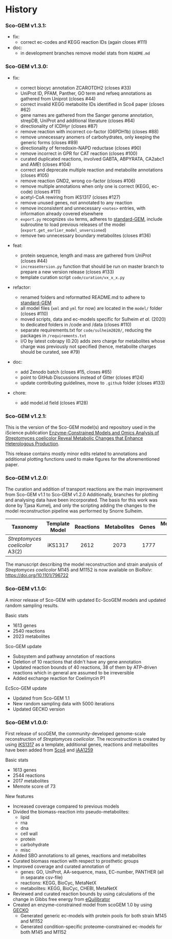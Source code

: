 # History

### Sco-GEM v1.3.1:
- fix:
  - correct ec-codes and KEGG reaction IDs (again closes #111)
- doc:
  - in development branches remove model stats from `README.md`

### Sco-GEM v1.3.0:

- fix:
  - correct biocyc annotation ZCAROTDH2 (closes #33)
  - UniProt ID, PFAM, Panther, GO term and refseq annotations as gathered from Uniprot (closes #44)
  - correct invalid KEGG metabolite IDs identified in Sco4 paper (closes #62)
  - gene names are gathered from the Sanger genome annotation, strepDB, UniProt and additional literature (closes #64)
  - directionality of ICDHyr (closes #87)
  - remove reaction with incorrect co-factor (G6PDH1b) (closes #88)
  - remove unnecessary anomers of carbohydrates, only keeping the generic forms (closes #89)
  - directionality of ferredoxin-NAPD reductase (closes #90)
  - remove incorrect in GPR for CAT reaction (closes #100)
  - curated duplicated reactions, involved GABTA, ABPYRATA, CA2abc1 and AMEt (closes #104)
  - correct and deprecate multiple reaction and metabolite annotations (closes #105)
  - remove reaction GND2, wrong co-factor (closes #106)
  - remove multiple annotations when only one is correct (KEGG, ec-code) (closes #111)
  - acetyl-CoA rewiring from iKS1317 (closes #127)
  - remove unused genes, not annotated to any reaction
  - remove inconsistent and unnecessary `<notes>` entries, with information already covered elsewhere
  - `export.py` recognizes `sbo` terms, adheres to [standard-GEM](https://github.com/MetabolicAtlas/standard-GEM), include subroutine to load previous releases of the model (`export.get_earlier_model_unversioned`) 
  - remove two unnecessary boundary metabolites (closes #136)

- feat:
  - protein sequence, length and mass are gathered from UniProt (closes #44)
  - `increaseVersion.py` function that should be run on master branch to prepare a new version release (closes #133)
  - template curation script `code/curation/vx_x_x.py`

- refactor:
  - renamed folders and reformatted README.md to adhere to [standard-GEM](https://github.com/MetabolicAtlas/standard-GEM)
  - all model files (`xml` and `yml` for now) are located in the `model/` folder (closes #110)
  - moved scripts, data and ec-models specific for Sulheim _et al._ (2020) to dedicated folders in /code and /data (closes #110)
  - separate requirements.txt for `code/sulheim2020/`, reducing the packages in `/requirements.txt`
  - I/O by latest cobrapy (0.20) adds zero charge for metabolites whose charge was previously not specified (hence, metabolite charges should be curated, see #79)

- doc:
  - add Zenodo batch (closes #15, closes #65)
  - point to GitHub Discussions instead of Gitter (closes #124)
  - update contributing guidelines, move to `.github` folder (closes #133)

- chore:
  - add model.id field (closes #128)

### Sco-GEM v1.2.1:

This is the version of the Sco-GEM model(s) and repository used in the iScience publication [Enzyme-Constrained Models and Omics Analysis of Streptomyces coelicolor Reveal Metabolic Changes that Enhance Heterologous Production](https://doi.org/10.1016/j.isci.2020.101525). 

This release contains mostly minor edits related to annotations and additional plotting functions used to make figures for the aforementioned paper.

### Sco-GEM v1.2.0:

The curation and addition of transport reactions are the main improvement from Sco-GEM v1.1 to Sco-GEM v1.2.0
Additionally, branches for plotting and analysing data have been incorporated. The basis for this work was done by Tjasa Kumelj, and only the scripting adding the changes to the model reconstruction pipeline was performed by Snorre Sulheim.


| Taxonomy | Template Model | Reactions | Metabolites| Genes | Memote score |
| ------------- |:-------------:|:-------------:|:-------------:|-----:|-----:|
| _Streptomyces coelicolor_ A3(2) | iKS1317 | 2612 | 2073 | 1777 | 77%|

The manuscript describing the model reconstruction and strain analysis of _Streptomyces coelicolor_ M145 and M1152 is now available on BioRxiv: https://doi.org/10.1101/796722

### Sco-GEM v1.1.0:

A minor release of Sco-GEM with updated Ec-ScoGEM models and updated random sampling results.

Basic stats
- 1613 genes
- 2540 reactions
- 2023 metabolites

Sco-GEM update
- Subsystem and pathway annotation of reactions
- Deletion of 10 reactions that didn't have any gene annotation
- Updated reaction bounds of 40 reactions, 38 of them by ATP-driven reactions which in general are assumed to be irreversible
- Added exchange reaction for Coelimycin P1

EcSco-GEM update
- Updated from Sco-GEM 1.1
- New random sampling data with 5000 iterations
- Updated GECKO version

### Sco-GEM v1.0.0:

First release of scoGEM, the community-developed genome-scale reconstruction of _Streptomyces coelicolor_.
The reconstruction is created by using [iKS1317](https://onlinelibrary.wiley.com/doi/full/10.1002/biot.201800180) as a template, additional genes, reactions and metabolites have been added from [Sco4](https://journals.plos.org/ploscompbiol/article?id=10.1371/journal.pcbi.1006541) and [iAA1259](https://bmcgenomics.biomedcentral.com/articles/10.1186/s12864-018-4905-5)

Basic stats
- 1613 genes
- 2544 reactions
- 2017 metabolites
- Memote score of 73

New features
- Increased coverage compared to previous models
- Divided the biomass-reaction into pseudo-metabolites:
  - lipid
  - rna
  - dna
  - cell wall
  - protein
  - carbohydrate
  - misc
- Added SBO annotations to all genes, reactions and metabolites
- Curated biomass reaction with respect to prosthetic groups
- Improved coverage and curated annotation of 
  - genes: GO, UniProt, AA-sequence, mass, EC-number, PANTHER (all in separate csv-file)
  - reactions: KEGG, BioCyc, MetaNetX
  - metabolites: KEGG, BioCyc, CHEBI, MetaNetX
- Reviewed and curated reaction bounds by using calculations of the change in Gibbs free energy from [eQuilibrator](http://equilibrator.weizmann.ac.il/)
- Created an enzyme-constrained model from scoGEM 1.0 by using [GECKO](http://msb.embopress.org/content/13/8/935.long)
  - Generated generic ec-models with protein pools for both strain M145 and M1152
  - Generated condition-specific proteome-constrained ec-models for both M145 and M1152
